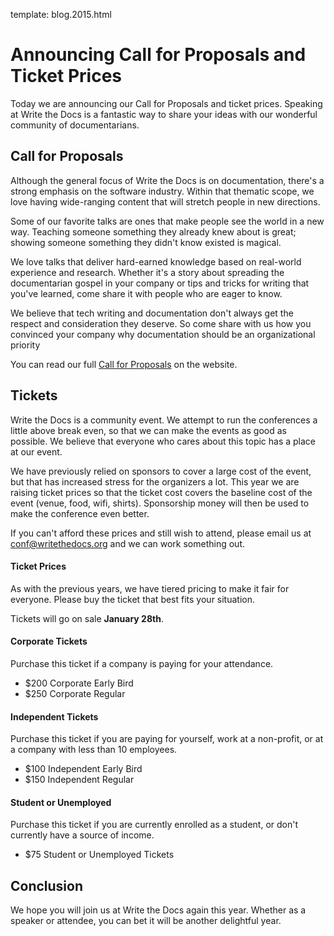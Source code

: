 template: blog.2015.html

# Announcing Call for Proposals and Ticket Prices

Today we are announcing our Call for Proposals and ticket prices.
Speaking at Write the Docs is a fantastic way to share your ideas with our wonderful community of documentarians. 

## Call for Proposals

Although the general focus of Write the Docs is on documentation,
there's a strong emphasis on the software industry. Within that thematic
scope, we love having wide-ranging content that will stretch people in
new directions.

Some of our favorite talks are ones that make people see the world in a
new way. Teaching someone something they already knew about is great;
showing someone something they didn't know existed is magical.

We love talks that deliver hard-earned knowledge based on real-world
experience and research. Whether it's a story about spreading the
documentarian gospel in your company or tips and tricks for writing that
you've learned, come share it with people who are eager to know.

We believe that tech writing and documentation don't always get the
respect and consideration they deserve. So come share with us how you
convinced your company why documentation should be an organizational
priority

You can read our full [Call for Proposals](http://www.writethedocs.org/conf/na/cfp/) on the website.

## Tickets

Write the Docs is a community event.
We attempt to run the conferences a little above break even,
so that we can make the events as good as possible.
We believe that everyone who cares about this topic has a place at our event.

We have previously relied on sponsors to cover a large cost of the event,
but that has increased stress for the organizers a lot.
This year we are raising ticket prices so that the ticket cost covers the baseline cost of the event (venue, food, wifi, shirts).
Sponsorship money will then be used to make the conference even better.

If you can't afford these prices and still wish to attend, please email us at [conf@writethedocs.org](mailto:conf@writethedocs.org) and we can work something out.

#### Ticket Prices

As with the previous years, we have tiered pricing to make it fair for everyone.
Please buy the ticket that best fits your situation.

Tickets will go on sale **January 28th**.

#### Corporate Tickets

Purchase this ticket if a company is paying for your attendance.

* $200 Corporate Early Bird
* $250 Corporate Regular

#### Independent Tickets

Purchase this ticket if you are paying for yourself, work at a non-profit, or at a company with less than 10 employees.

* $100 Independent Early Bird
* $150 Independent Regular

#### Student or Unemployed

Purchase this ticket if you are currently enrolled as a student, or don't currently have a source of income.

* $75 Student or Unemployed Tickets 

## Conclusion

We hope you will join us at Write the Docs again this year.
Whether as a speaker or attendee,
you can bet it will be another delightful year.
